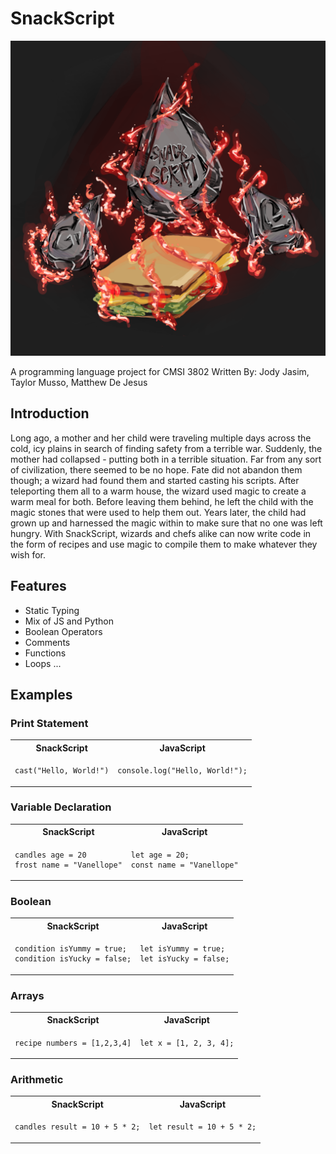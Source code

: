 # SnackScript

![logo](https://github.com/Jjasim1/SnackScript/blob/main/docs/logo.png)

A programming language project for CMSI 3802
Written By: Jody Jasim, Taylor Musso, Matthew De Jesus 

## Introduction
Long ago, a mother and her child were traveling multiple days across the cold, icy plains in search of finding safety from a terrible war. Suddenly, the mother had collapsed - putting both in a terrible situation. Far from any sort of civilization, there seemed to be no hope. Fate did not abandon them though; a wizard had found them and started casting his scripts. After teleporting them all to a warm house, the wizard used magic to create a warm meal for both. Before leaving them behind, he left the child with the magic stones that were used to help them out. Years later, the child had grown up and harnessed the magic within to make sure that no one was left hungry. With SnackScript, wizards and chefs alike can now write code in the form of recipes and use magic to compile them to make whatever they wish for. 

## Features
- Static Typing
- Mix of JS and Python
- Boolean Operators
- Comments
- Functions
- Loops
...

## Examples

### Print Statement

<table>
<tr> <th>SnackScript</th><th>JavaScript</th><tr>
</tr>
<td>

```SnackScript
cast("Hello, World!")
```

</td>

<td>

```
console.log("Hello, World!");
```

</td>
</table>

### Variable Declaration

<table>
<tr> <th>SnackScript</th><th>JavaScript</th><tr>
</tr>
<td>

```SnackScript
candles age = 20
frost name = "Vanellope"
```

</td>

<td>

```
let age = 20;
const name = "Vanellope"
```

</td>
</table>

### Boolean

<table>
<tr> <th>SnackScript</th><th>JavaScript</th><tr>
</tr>
<td>

```SnackScript
condition isYummy = true;
condition isYucky = false;
```

</td>

<td>

```
let isYummy = true;
let isYucky = false;
```

</td>
</table>

### Arrays

<table>
<tr> <th>SnackScript</th><th>JavaScript</th><tr>
</tr>
<td>

```SnackScript
recipe numbers = [1,2,3,4]
```

</td>

<td>

```
let x = [1, 2, 3, 4];
```

</td>
</table>

### Arithmetic

<table>
<tr> <th>SnackScript</th><th>JavaScript</th><tr>
</tr>
<td>

```SnackScript
candles result = 10 + 5 * 2;
```

</td>

<td>

```
let result = 10 + 5 * 2;
```

</td>
</table>
